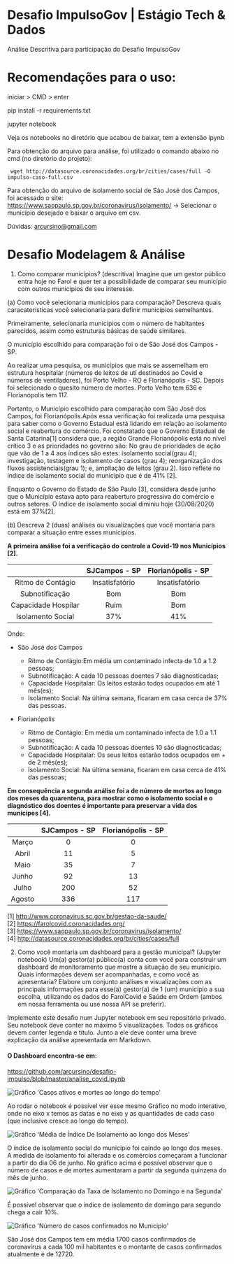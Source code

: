 # Desafio ImpulsoGov | Estágio Tech & Dados

Análise Descritiva para participação do Desafio ImpulsoGov



# Recomendações para o uso:

iniciar > CMD > enter

pip install -r requirements.txt

jupyter notebook

Veja os notebooks no diretório que acabou de baixar, tem a extensão ipynb

Para obtenção do arquivo para análise, foi utilizado o comando abaixo no cmd (no diretório do projeto):

```
 wget http://datasource.coronacidades.org/br/cities/cases/full -O impulso-caso-full.csv

```
Para obtenção do arquivo de isolamento social de São José dos Campos, foi acessado o site:
https://www.saopaulo.sp.gov.br/coronavirus/isolamento/  -> Selecionar o município desejado e baixar o arquivo em csv.


Dúvidas: arcursino@gmail.com

# Desafio Modelagem & Análise

1. Como comparar municípios? (descritiva)
Imagine que um gestor público entra hoje no Farol e quer ter a possibilidade de comparar seu município com outros municípios de seu interesse. 

(a) Como você selecionaria municípios para comparação? Descreva quais caracaterísticas você selecionaria para definir municípios semelhantes. 

Primeiramente, selecionaria municípios com o número de habitantes parecidos, assim como estruturas básicas de saúde similares. 

O município escolhido para comparação foi o de São José dos Campos - SP.

Ao realizar uma pesquisa, os municípios que mais se assemelham em estrutura hospitalar (números de leitos de uti destinados ao Covid e números de ventiladores), foi Porto Velho - RO e Florianópolis - SC. 
Depois foi selecionado o quesito número de mortes. Porto Velho tem 636 e Florianópolis tem 117.

Portanto, o Município escolhido para comparação com São José dos Campos, foi Florianópolis.Após essa verificação foi realizada uma pesquisa para saber como o Governo Estadual está lidando em relação ao isolamento social e reabertura do comércio. Foi constatado que o Governo Estadual de Santa Catarina[1] considera que, a região Grande Florianópolis está no nível crítico 3 e as prioridades no governo são: No grau de prioridades de ação que vão de 1 a 4 aos índices são estes: isolamento social(grau 4); investigação, testagem e isolamento de casos (grau 4); reorganização dos fluxos assistenciais(grau 1); e, ampliação de leitos (grau 2). 
Isso reflete no índice de isolamento social do município que é de 41% [2].

Enquanto o Governo do Estado de São Paulo [3], considera desde junho que o Município estava apto para reaberturo progressiva do comércio e outros setores. O índice de isolamento social diminiu hoje (30/08/2020) está em 37%[2].

(b) Descreva 2 (duas) análises ou visualizações que você montaria para comparar a situação entre esses municípios. 

**A primeira análise foi a verificação do controle a Covid-19 nos Municípios [2].**

|                    | **SJCampos - SP**  | **Florianópolis - SP** |
|:------------------:|:------------------:|:----------------------:|
|Ritmo de Contágio   | Insatisfatório     | Insatisfatório         |
|Subnotificação      | Bom                | Bom                    |
|Capacidade Hospilar | Ruim               | Bom                    |
|Isolamento Social   | 37%                | 41%                    |


Onde:
 - São José dos Campos  
    - Ritmo de Contágio:Em média um contaminado infecta de 1.0 a 1.2 pessoas;
    - Subnotificação: A cada 10 pessoas doentes 7 são diagnosticadas;
    - Capacidade Hospitalar: Os leitos estarão todos ocupados em até 1 mês(es);
    - Isolamento Social: Na última semana, ficaram em casa cerca de 37% das pessoas.

 - Florianópolis
    - Ritmo de Contágio: Em média um contaminado infecta de 1.0 a 1.1 pessoas;
    - Subnotificação: A cada 10 pessoas doentes 10 são diagnosticadas;
    - Capacidade Hospitalar: Os seus leitos estarão todos ocupados em + de 2 mês(es);
    - Isolamento Social: Na última semana, ficaram em casa cerca de 41% das pessoas;


**Em consequência a segunda análise foi a de número de mortos ao longo dos meses da quarentena, para mostrar como o isolamento social e o diagnóstico dos doentes é importante para preservar a vida dos munícipes [4].**

|           | **SJCampos - SP**  | **Florianópolis - SP** |
|:---------:|:------------------:|:----------------------:|
|Março      | 0                  | 0                      |
|Abril      | 11                 | 5                      |
|Maio       | 35                 | 7                      |
|Junho      | 92                 | 13                     |
|Julho      | 200                | 52                     |
|Agosto     | 336                | 117                    |



[1] http://www.coronavirus.sc.gov.br/gestao-da-saude/ <br>
[2] https://farolcovid.coronacidades.org/ <br>
[3] https://www.saopaulo.sp.gov.br/coronavirus/isolamento/ <br>
[4] http://datasource.coronacidades.org/br/cities/cases/full <br>

2. Como você montaria um dashboard para a gestão municipal? (Jupyter notebook)
Um(a) gestor(a) público(a) conta com você para construir um dashboard de monitoramento que mostre a situação de seu município. Quais informações devem ser acompanhadas, e como você as apresentaria? Elabore um conjunto análises e visualizações com as principais informações para esse(a) gestor(a) de 1 (um) município a sua escolha, utilizando os dados do FarolCovid e Saúde em Ordem (ambos em nossa ferramenta ou use nossa API se preferir).

Implemente este desafio num Jupyter notebook em seu repositório privado.
Seu notebook deve conter no máximo 5 visualizações.
Todos os gráficos devem conter legenda e título. Junto a ele deve conter uma breve explicação da análise apresentada em Markdown.

#### O Dashboard encontra-se em:
https://github.com/arcursino/desafio-impulso/blob/master/analise_covid.ipynb

![Gráfico 'Casos ativos e mortes ao longo do tempo'](https://github.com/arcursino/desafio-impulso/blob/master/images/casos_ativos1.png)

Ao rodar o notebook é possível ver esse mesmo Gráfico no modo interativo, onde no eixo x temos as datas e no eixo y as quantidades de cada caso (que inclusive cresce ao longo do tempo).

![Gráfico 'Média de Índice De Isolamento ao longo dos Meses'](https://github.com/arcursino/desafio-impulso/blob/master/images/isolamento%20social.png)

O índice de isolamento social do município foi caindo ao longo dos meses. A medida de isolamento foi alterada e os comércios começaram a funcionar a partir do dia 06 de junho. No gráfico acima é possível observar que o número de casos e de mortes aumentaram a partir da segunda quinzena do mês de junho.

![Gráfico 'Comparação da Taxa de Isolamento no Domingo e na Segunda'](https://github.com/arcursino/desafio-impulso/blob/master/images/comparacao3.png)

É possível observar que o índice de isolamento de domingo para segundo chega a cair 10%.

![Gráfico 'Número de casos confirmados no Município'](https://github.com/arcursino/desafio-impulso/blob/master/images/casos_confirmados4.png)

São José dos Campos tem em média 1700 casos confirmados de coronavírus a cada 100 mil habitantes e o montante de casos confirmados atualmente é de 12720.